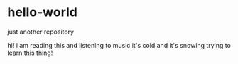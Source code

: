 # hello-world
just another repository

hi!
i am reading this and listening to music
it's cold and it's snowing
trying to learn this thing!
